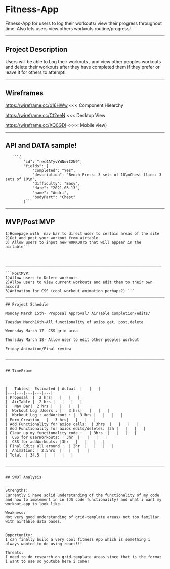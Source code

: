 # Fitness-App
Fitness-App for users to log their workouts/ view their progress throughout time! Also lets users view others workouts routine/progress!
_________________________________________________________________________________________________________________________________________________________________

## Project Description
Users will be able to Log their workouts , and view other peoples workouts and delete their workouts after they have completed them if they prefer or leave
it for others to attempt! 
_________________________________________________________________________________________________________________________________________________________________

## Wireframes
https://wireframe.cc/o16HWw <<< Component Hiearchy

https://wireframe.cc/Ct2eeN <<< Desktop View

https://wireframe.cc/XQ0GDl <<<< Mobile view)





_________________________________________________________________________________________________________________________________________________________________

## API and DATA sample!
       ```{
            "id": "rec4ATyvYWNwiI2N9",
            "fields": {
                "completed": "Yes",
                "description": "Bench Press: 3 sets of 10\nChest flies: 3 sets of 10\n",
                "difficulty": "Easy",
                "date": "2021-03-13",
                "name": "Andri",
                "bodyPart": "Chest"
            }```

_________________________________________________________________________________________________________________________________________________________________

## MVP/Post MVP

```MVP:
1)Homepage with  nav bar to direct user to certain areas of the site
2)Get and post your workout from airtable
3) Allow users to input new WORKOUTS that will appear in the airtable```



_____________________________________________________________________

```PostMVP:
1)Allow users to Delete workouts
2)Allow users to view current workouts and edit them to their own accord
3)Animation for CSS (cool workout animation perhaps?) ```
_________________________________________________________________________________________________________________________________________________________________

## Project Schedule

Monday March 15th- Proposal Approval/ AirTable Completion/edits/

Tuesday March16th-All functionality of axios.get, post,delete

Wenesday March 17- CSS grid area

Thursday March 18- Allow user to edit other peoples workout

Friday-Animation/Final review

_________________________________________________________________________________________________________________________________________________________________


## TimeFrame



|   Tables|  Estimated | Actual  |   |   |
|---|---|---|---|---|
| Proposal  |  2 hrs|   |   |   |
|  AirTable |  2 hrs |   |   |   |
|   Nav Bar|  2 hrs |   |   |   |
|  Workout Log :Users : |   3 hrs|   |   |   |
|  Workout Log : addWorkout : |  3 hrs |   |   |   |
| Form Creation   |   3 hrs|   |   |   |
| Add Functionality for axios calls:  | 3hrs  |   |   |   |
| Add Functionality for axios edits/deletes: |3h |   |   |   |
| Clear up my functionality code :   | 3hrs  |   |   |   |
|  CSS for userWorkouts: | 3hr  |   |   |   |
|  CSS for addWorkouts: |3hr   |   |   |   |
| Final Edits all around :  | 2hr  |   |   |   |
|  Animation: | 2.5hrs  |   |   |   |
| Total  | 34.5  |   |   |   |

__________________________________________________________________________________________________________________________________________________________________


## SWOT Analysis 


Strengths: 
Currently i have solid understanding of the functionality of my code and how to implement in in (JS code functionality) and what i want my workout-app to look like.

Weakness: 
Not very good understanding of grid-template areas/ not too familiar with airtable data bases.


Opportunity:
I can finally build a very cool fitness App which is something i always wanted to do using react!!!

Threats:
I need to do research on grid-template areas since that is the format i want to use so youtube here i come! 





